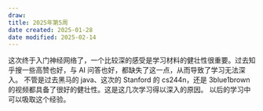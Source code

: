 ```yaml
---
draw:
title: 2025年第5周
date created: 2025-01-28
date modified: 2025-02-14
---
```


这次终于入门神经网络了，一个比较深的感受是学习材料的健壮性很重要。过去知乎搜一些高赞也好，与 AI 问答也好，都缺失了这一点，从而导致了学习无法深入。
不管是过去黑马的 java、这次的 Stanford 的 cs244n，还是 3blue1brown 的视频都具备了很好的健壮性。这是这几次学习得以深入的原因。
以后的学习中可以吸取这个经验。
